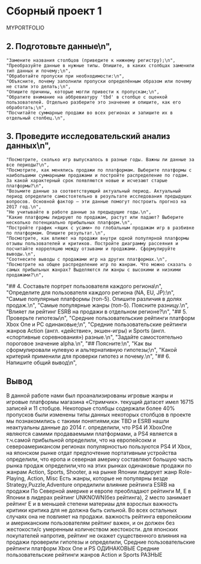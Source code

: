 # Сборный проект 1
MYPORTFOLIO
## 2. Подготовьте данные\n",
    "Замените названия столбцов (приведите к нижнему регистру);\n",
    "Преобразуйте данные в нужные типы. Опишите, в каких столбцах заменили тип данных и почему;\n",
    "Обработайте пропуски при необходимости:\n",
    "Объясните, почему заполнили пропуски определённым образом или почему не стали это делать;\n",
    "Опишите причины, которые могли привести к пропускам;\n",
    "Обратите внимание на аббревиатуру 'tbd' в столбце с оценкой пользователей. Отдельно разберите это значение и опишите, как его обработать;\n",
    "Посчитайте суммарные продажи во всех регионах и запишите их в отдельный столбец.\n",
## 3. Проведите исследовательский анализ данных\n",
    "Посмотрите, сколько игр выпускалось в разные годы. Важны ли данные за все периоды?\n",
    "Посмотрите, как менялись продажи по платформам. Выберите платформы с наибольшими суммарными продажами и постройте распределение по годам. За какой характерный срок появляются новые и исчезают старые платформы?\n",
    "Возьмите данные за соответствующий актуальный период. Актуальный период определите самостоятельно в результате исследования предыдущих вопросов. Основной фактор — эти данные помогут построить прогноз на 2017 год.\n",
    "Не учитывайте в работе данные за предыдущие годы.\n",
    "Какие платформы лидируют по продажам, растут или падают? Выберите несколько потенциально прибыльных платформ.\n",
    "Постройте график «ящик с усами» по глобальным продажам игр в разбивке по платформам. Опишите результат.\n",
    "Посмотрите, как влияют на продажи внутри одной популярной платформы отзывы пользователей и критиков. Постройте диаграмму рассеяния и посчитайте корреляцию между отзывами и продажами. Сформулируйте выводы.\n",
    "Соотнесите выводы с продажами игр на других платформах.\n",
    "Посмотрите на общее распределение игр по жанрам. Что можно сказать о самых прибыльных жанрах? Выделяются ли жанры с высокими и низкими продажами?\n",
  "## 4. Составьте портрет пользователя каждого региона\n",
    "Определите для пользователя каждого региона (NA, EU, JP):\n",
    "Самые популярные платформы (топ-5). Опишите различия в долях продаж.\n",
    "Самые популярные жанры (топ-5). Поясните разницу.\n",
    "Влияет ли рейтинг ESRB на продажи в отдельном регионе?\n",
  "## 5. Проверьте гипотезы\n",
    "Средние пользовательские рейтинги платформ Xbox One и PC одинаковые;\n",
    "Средние пользовательские рейтинги жанров Action (англ. «действие», экшен-игры) и Sports (англ. «спортивные соревнования») разные.\n",
    "Задайте самостоятельно пороговое значение alpha.\n",
    "## Поясните:\n",
    "Как вы сформулировали нулевую и альтернативную гипотезы;\n",
    "Какой критерий применили для проверки гипотез и почему.\n",
  "## 6. Напишите общий вывод\n",

  ## Вывод
В данной работе нами был проанализированы игровые жанры и игровые платформы магазина «Стримчик».
текущий датасет имел 16715 записей и 11 стобцов. Некоторые столбцы содержали более 40% пропусков
были изменены типы данных некоторых столбцов
в проекте мы познакомились с такими понятиями,как TBD и ESRB
нашли неактуальны данные до 2014 г.
определили, что PS4 И ХboxOne являются самими продаваемыми платформами, а PS4 является в т.ч.самой прибыльной
определили, что на европейсокм и североамерикансом регионах популярностью пользуются PS4 И Хbox, на японском рынке отдат предпочтение портативным устройства
определили, что еропа и северная америку составляют большую часть рынка продаж
определили,что на этих рынках одинаковые продажи по жанрам Action, Sports, Shooter, а на рынке Японии лидирует жанр Role-Playing, Action, Misc
Есть жанры, которые не популярны везде Strategy,Puzzle,Adventure
опредилили влияние рейтинга ESRB на продажи По Северной америке и европе преобладают рейтинги M, Е
в Японии в лидерах рейтинг UNKNOWN(без рейтинга), 2 место занимает рейтинг E и в меньшей степени материаы для взрослых важность критики критика для не должна быть сильной. Во всех остальных случаях она не повлияет на продажи. важность рейтинга европейским и американским пользователям рейтинг важен, и он должен без жестокости/с умеренным количеством жестокости. для японских покупателей напротив, рейтинг не окажет существенного влияния на продажи проверили гипотезы и определили, Средние пользовательские рейтинги платформ Xbox One и PS ОДИНАКОВЫЕ
Средние пользовательские рейтинги жанров Action и Sports РАЗНЫЕ
